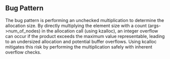 ## Bug Pattern

The bug pattern is performing an unchecked multiplication to determine the allocation size. By directly multiplying the element size with a count (args->num_of_nodes) in the allocation call (using kzalloc), an integer overflow can occur if the product exceeds the maximum value representable, leading to an undersized allocation and potential buffer overflows. Using kcalloc mitigates this risk by performing the multiplication safely with inherent overflow checks.